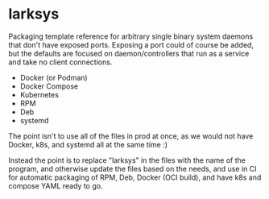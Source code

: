 # larksys

Packaging template reference for arbitrary single binary system daemons that don't have exposed ports.
Exposing a port could of course be added, but the defaults are focused on daemon/controllers that
run as a service and take no client connections.

- Docker (or Podman)
- Docker Compose
- Kubernetes
- RPM
- Deb
- systemd

The point isn't to use all of the files in prod at once, as we would not have Docker, k8s, and systemd all at the same time :)

Instead the point is to replace "larksys" in the files with the name of the program, and otherwise update the files
based on the needs, and use in CI for automatic packaging of RPM, Deb, Docker (OCI build), and have k8s and compose
YAML ready to go.

